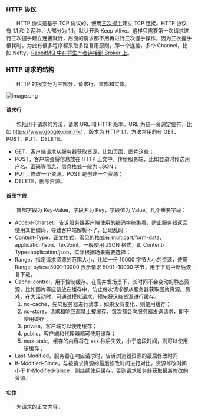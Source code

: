 
### HTTP 协议
　　HTTP 协议是基于 TCP 协议的，使用[三次握手](https://github.com/martin-1992/Network-Protocol-Notes/blob/master/TCP%20%E5%8D%8F%E8%AE%AE/TCP%20%E7%9A%84%E4%B8%89%E6%AC%A1%E6%8F%A1%E6%89%8B.md)建立 TCP 连接。HTTP 协议有 1.1 和 2 两种，大部分为 1.1，默认开启 Keep-Alive。这样只需要第一次请求进行三次握手建立连接就行，后面的请求都不用再进行三次握手操作，因为三次握手很耗时。为此有很多程序都采取多路复用原则，即一个连接，多个 Channel，比如 Netty、[RabbitMQ 中在将生产者连接到 Broker 上](https://github.com/martin-1992/MQ-Notes/blob/master/RabbitMQ%20%E5%AE%9E%E6%88%98%E6%8C%87%E5%8D%97%E7%AC%94%E8%AE%B0/chapter_2/README.md)。

### HTTP 请求的结构
　　HTTP 的报文分为三部分，请求行、首部和实体。

![image.png](attachment:image.png)

#### 请求行
　　包括用于请求的方法，请求 URL 和 HTTP 版本。URL 为统一资源定位符，比如 https://www.google.com.hk/ ，版本为 HTTP 1.1，方法常用的有 GET、POST、PUT、DELETE。

- GET，客户端请求从服务器获取资源，比如页面、图片这些；
- POST，客户端会将信息放在 HTTP 正文中，传给服务端，比如登录时传送用户名、密码等信息，信息格式一般为 JSON；
- PUT，修改一个资源。POST 是创建一个资源；
- DELETE，删除资源。

#### 首部字段
　　首部字段为 Key-Value，字段名为 Key，字段值为 Value。几个重要字段：

- Accept-Charset，告诉服务器客户端使用的编码字符集看，防止服务器返回使用其他编码，导致客户端解析不了，出现乱码；
- Content-Type，正文格式，常见的格式有 multipart/form-data、application/json、text/xml。一般使用 JSON 格式，即 Content-Type=application/json，实际根据场景需要选择；
- Range，指定请求资源的范围大小，比如一份 10000 字节大小的资源，使用 Range: bytes=5001-10000 表示请求 5001~10000 字节，用于下载中断后恢复下载。
- Cache-control，用于控制缓存。在高并发场景下，长时间不会变动的静态资源，比如图片等应该放在缓存中，防止每次请求都从服务器获取图片资源。另外，在大活动时，可通过模拟请求，预先将这些资源进行缓存。
    1. no-cache，先向服务器进行请求，如果没有变化，则使用缓存；
    2. no-store，请求和响应都禁止被缓存，每次都会向服务器发送请求，即不使用缓存；
    3. private，客户端可以使用缓存；
    4. public，客户端和代理器都可使用缓存；
    5. max-stale，缓存的内容将在 xxx 秒后失效，小于这段时间，则可以使用该缓存；
- Last-Modified，服务器在响应请求时，告诉浏览器资源的最后修改时间
- If-Modified-Since，与被请求资源的最后修改时间进行对比，资源修改时间小于 If-Modified-Since，则继续使用缓存，否则请求服务器获取最新修改的资源。

#### 实体
　　为请求的正文内容。
